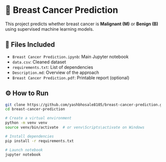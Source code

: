 # 🧬 Breast Cancer Prediction

This project predicts whether breast cancer is **Malignant (M)** or **Benign (B)** using supervised machine learning models.

## 📁 Files Included

- `Breast Cancer Prediction.ipynb`: Main Jupyter notebook
- `data.csv`: Cleaned dataset
- `requirements.txt`: List of dependencies
- `Description.md`: Overview of the approach
- `Breast Cancer Prediction.pdf`: Printable report (optional)

## ⚙️ How to Run

```bash
git clone https://github.com/yashbhosale8105/breast-cancer-prediction.git
cd breast-cancer-prediction

# Create a virtual environment
python -m venv venv
source venv/bin/activate  # or venv\Scripts\activate on Windows

# Install dependencies
pip install -r requirements.txt

# Launch notebook
jupyter notebook
